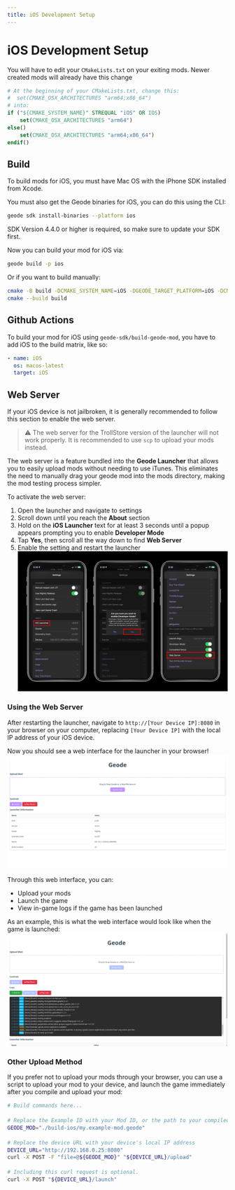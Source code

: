 ```yaml
---
title: iOS Development Setup
---
```


# iOS Development Setup

You will have to edit your `CMakeLists.txt` on your exiting mods. Newer created mods will already have this change
```cmake
# At the beginning of your CMakeLists.txt, change this:
#  set(CMAKE_OSX_ARCHITECTURES "arm64;x86_64")
# into:
if ("${CMAKE_SYSTEM_NAME}" STREQUAL "iOS" OR IOS)
    set(CMAKE_OSX_ARCHITECTURES "arm64")
else()
    set(CMAKE_OSX_ARCHITECTURES "arm64;x86_64")
endif()
```

## Build

To build mods for iOS, you must have Mac OS with the iPhone SDK installed from Xcode.

You must also get the Geode binaries for iOS, you can do this using the CLI:
```bash
geode sdk install-binaries --platform ios
```

SDK Version 4.4.0 or higher is required, so make sure to update your SDK first.

Now you can build your mod for iOS via:
```bash
geode build -p ios
```
Or if you want to build manually:
```bash
cmake -B build -DCMAKE_SYSTEM_NAME=iOS -DGEODE_TARGET_PLATFORM=iOS -DCMAKE_BUILD_TYPE=RelWithDebInfo
cmake --build build
```

## Github Actions
To build your mod for iOS using `geode-sdk/build-geode-mod`, you have to add iOS to the build matrix, like so:
```yml
- name: iOS
  os: macos-latest
  target: iOS
```

## Web Server

If your iOS device is not jailbroken, it is generally recommended to follow this section to enable the web server.

> :warning: The web server for the TrollStore version of the launcher will not work properly. It is recommended to use `scp` to upload your mods instead.

The web server is a feature bundled into the **Geode Launcher** that allows you to easily upload mods without needing to use iTunes. This eliminates the need to manually drag your geode mod into the mods directory, making the mod testing process simpler.

To activate the web server:
1. Open the launcher and navigate to settings
2. Scroll down until you reach the **About** section
3. Hold on the **iOS Launcher** text for at least 3 seconds until a popup appears prompting you to enable **Developer Mode**
4. Tap **Yes**, then scroll all the way down to find **Web Server**
5. Enable the setting and restart the launcher
![Image showing the steps above but a visualization of it](/assets/Misc_iOS_webserver-steps.png)

### Using the Web Server

After restarting the launcher, navigate to `http://[Your Device IP]:8080` in your browser on your computer, replacing `[Your Device IP]` with the local IP address of your iOS device.

Now you should see a web interface for the launcher in your browser!
![Image showcasing the web interface on browser](/assets/Misc_iOS_webserver-ui1.png)

Through this web interface, you can:
- Upload your mods
- Launch the game
- View in-game logs if the game has been launched

As an example, this is what the web interface would look like when the game is launched:
![Image showcasing the web interface on browser but with game logs](/assets/Misc_iOS_webserver-ui2.png)

### Other Upload Method

If you prefer not to upload your mods through your browser, you can use a script to upload your mod to your device, and launch the game immediately after you compile and upload your mod:
```bash
# Build commands here...

# Replace the Example ID with your Mod ID, or the path to your compiled geode file. This is assuming the CWD is the project.
GEODE_MOD="./build-ios/my.example-mod.geode"

# Replace the device URL with your device's local IP address
DEVICE_URL="http://192.168.0.25:8080"
curl -X POST -F "file=@${GEODE_MOD}" "${DEVICE_URL}/upload"

# Including this curl request is optional.
curl -X POST "${DEVICE_URL}/launch"
```
